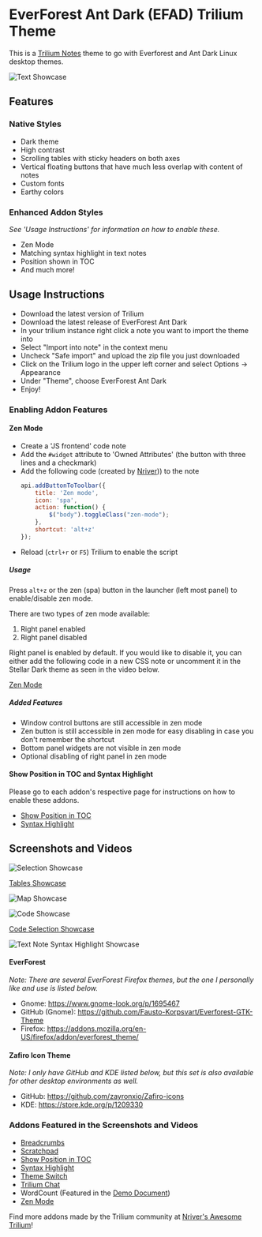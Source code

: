 # EverForest Ant Dark (EFAD) Trilium Theme
This is a [Trilium Notes](https://github.com/zadam/trilium) theme to go with Everforest and Ant Dark Linux desktop themes.

![Text Showcase](/screenshots/EFAD_Main.png)

## Features
### Native Styles
* Dark theme
* High contrast
* Scrolling tables with sticky headers on both axes
* Vertical floating buttons that have much less overlap with content of notes
* Custom fonts
* Earthy colors

### Enhanced Addon Styles
*See 'Usage Instructions' for information on how to enable these.*
* Zen Mode
* Matching syntax highlight in text notes
* Position shown in TOC
* And much more!

## Usage Instructions
* Download the latest version of Trilium
* Download the latest release of EverForest Ant Dark
* In your trilium instance right click a note you want to import the theme into
* Select "Import into note" in the context menu
* Uncheck "Safe import" and upload the zip file you just downloaded
* Click on the Trilium logo in the upper left corner and select Options -> Appearance
* Under "Theme", choose EverForest Ant Dark
* Enjoy!

### Enabling Addon Features
#### Zen Mode
* Create a 'JS frontend' code note
* Add the `#widget` attribute to 'Owned Attributes' (the button with three lines and a checkmark)
* Add the following code (created by [Nriver](https://github.com/Nriver/awesome-trilium/issues/44))) to the note
    ```js
    api.addButtonToToolbar({
        title: 'Zen mode',
        icon: 'spa',
        action: function() {
            $("body").toggleClass("zen-mode");
        },
        shortcut: 'alt+z'
    });
    ```
* Reload (`ctrl+r` or `F5`) Trilium to enable the script

##### Usage
Press `alt+z` or the zen (spa) button in the launcher (left most panel) to enable/disable zen mode.

There are two types of zen mode available:
1. Right panel enabled
2. Right panel disabled

Right panel is enabled by default. If you would like to disable it, you can either add the following code in a new CSS note or uncomment it in the Stellar Dark theme as seen in the video below.

[Zen Mode](/screenshots/EFAD_Zen.mp4)

##### Added Features
* Window control buttons are still accessible in zen mode
* Zen button is still accessible in zen mode for easy disabling in case you don't remember the shortcut
* Bottom panel widgets are not visible in zen mode
* Optional disabling of right panel in zen mode

#### Show Position in TOC and Syntax Highlight
Please go to each addon's respective page for instructions on how to enable these addons.
* [Show Position in TOC](https://github.com/SiriusXT/trilium-show-position-in-toc)
* [Syntax Highlight](https://github.com/antoniotejada/Trilium-SyntaxHighlightWidget)

## Screenshots and Videos
![Selection Showcase](/screenshots/EFAD_Hover.png)

[Tables Showcase](/screenshots/EFAD_Tables.mp4)

![Map Showcase](/screenshots/EFAD_Map.png)

![Code Showcase](/screenshots/EFAD_Code.png)

[Code Selection Showcase](/screenshots/EFAD_Code_Hover.mp4)

![Text Note Syntax Highlight Showcase](/screenshots/EFAD_Highlight.png)

#### EverForest
*Note: There are several EverForest Firefox themes, but the one I personally like and use is listed below.*

* Gnome: https://www.gnome-look.org/p/1695467
* GitHub (Gnome): https://github.com/Fausto-Korpsvart/Everforest-GTK-Theme
* Firefox: https://addons.mozilla.org/en-US/firefox/addon/everforest_theme/

#### Zafiro Icon Theme
*Note: I only have GitHub and KDE listed below, but this set is also available for other desktop environments as well.*

* GitHub: https://github.com/zayronxio/Zafiro-icons
* KDE: https://store.kde.org/p/1209330

### Addons Featured in the Screenshots and Videos
* [Breadcrumbs](https://github.com/rauenzi/Trilium-Breadcrumbs)
* [Scratchpad](https://github.com/zadam/trilium/discussions/1613#discussioncomment-638984)
* [Show Position in TOC](https://github.com/SiriusXT/trilium-show-position-in-toc)
* [Syntax Highlight](https://github.com/antoniotejada/Trilium-SyntaxHighlightWidget)
* [Theme Switch](https://github.com/madodig/trilium-widget-theme-switch)
* [Trilium Chat](https://github.com/soulsands/trilium-chat)
* WordCount (Featured in the [Demo Document](https://github.com/zadam/trilium/wiki/Document#demo-document))
* [Zen Mode](https://github.com/Nriver/awesome-trilium/issues/44)

Find more addons made by the Trilium community at [Nriver's Awesome Trilium](https://github.com/Nriver/awesome-trilium?tab=readme-ov-file#%EF%B8%8F-widgets)!
